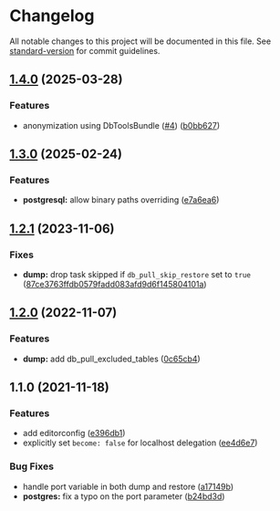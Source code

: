# Changelog

All notable changes to this project will be documented in this file. See [standard-version](https://github.com/conventional-changelog/standard-version) for commit guidelines.

## [1.4.0](https://github.com/le-phare/ansible-db-pull/compare/v1.3.0...v1.4.0) (2025-03-28)


### Features

* anonymization using DbToolsBundle ([#4](https://github.com/le-phare/ansible-db-pull/issues/4)) ([b0bb627](https://github.com/le-phare/ansible-db-pull/commit/b0bb6275115f0964ccff88350233dab18d24615e))

## [1.3.0](https://github.com/le-phare/ansible-db-pull/compare/v1.2.1...v1.3.0) (2025-02-24)


### Features

* **postgresql:** allow binary paths overriding ([e7a6ea6](https://github.com/le-phare/ansible-db-pull/commit/e7a6ea66b0e791d5e08382af67236f4b414f5ca1))

## [1.2.1](https://github.com/le-phare/ansible-db-pull/compare/v1.2.0...v1.2.1) (2023-11-06)


### Fixes

* **dump:** drop task skipped if `db_pull_skip_restore` set to `true` ([87ce3763ffdb0579fadd083afd9d6f145804101a](https://github.com/le-phare/ansible-db-pull/commit/87ce3763ffdb0579fadd083afd9d6f145804101a))


## [1.2.0](https://github.com/le-phare/ansible-db-pull/compare/v1.1.0...v1.2.0) (2022-11-07)


### Features

* **dump:** add db_pull_excluded_tables ([0c65cb4](https://github.com/le-phare/ansible-db-pull/commit/0c65cb4676148f6f028e83a4b0d4329c4adb85d6))


## 1.1.0 (2021-11-18)


### Features

* add editorconfig ([e396db1](https://github.com/le-phare/ansible-db-pull/commit/e396db14aa0b95f7a8ec9ed6042852333d21ffcf))
* explicitly set `become: false` for localhost delegation ([ee4d6e7](https://github.com/le-phare/ansible-db-pull/commit/ee4d6e70f6c72e5a931620b4436997fcedaaabd5))


### Bug Fixes

* handle port variable in both dump and restore ([a17149b](https://github.com/le-phare/ansible-db-pull/commit/a17149b0d54e53793138f8cdd85a816503c7b2c7))
* **postgres:** fix a typo on the port parameter ([b24bd3d](https://github.com/le-phare/ansible-db-pull/commit/b24bd3def29a1cdd7f15bef1349db691949e0dff))
